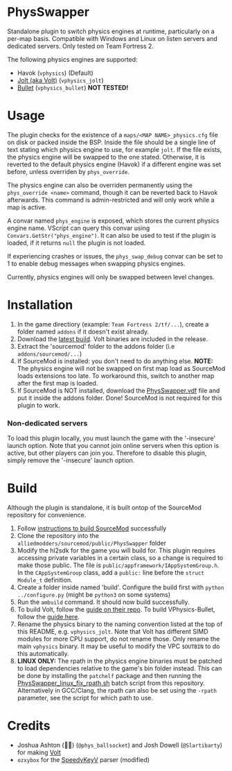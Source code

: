 # PhysSwapper
Standalone plugin to switch physics engines at runtime, particularly on a per-map basis. Compatible with Windows and Linux on listen servers and dedicated servers. Only tested on Team Fortress 2.

The following physics engines are supported:
- Havok (`vphysics`) (Default)
- [Jolt (aka Volt)](https://github.com/Joshua-Ashton/VPhysics-Jolt) (`vphysics_jolt`)
- [Bullet](https://github.com/dyanikoglu/source-sdk-bullet-physics) (`vphysics_bullet`) **NOT TESTED!**
# Usage
The plugin checks for the existence of a `maps/<MAP NAME>_physics.cfg` file on disk or packed inside the BSP. Inside the file should be a single line of text stating which physics engine to use, for example `jolt`. If the file exists, the physics engine will be swapped to the one stated. Otherwise, it is reverted to the default physics engine (Havok) if a different engine was set before, unless overriden by `phys_override`.

The physics engine can also be overriden permanently using the `phys_override <name>` command, though it can be reverted back to Havok afterwards. This command is admin-restricted and will only work while a map is active.

A convar named `phys_engine` is exposed, which stores the current physics engine name. VScript can query this convar using `Convars.GetStr("phys_engine")`. It can also be used to test if the plugin is loaded, if it returns `null` the plugin is not loaded.

If experiencing crashes or issues, the `phys_swap_debug` convar can be set to 1 to enable debug messages when swapping physics engines.

Currently, physics engines will only be swapped between level changes.

# Installation
1) In the game directiory (example: `Team Fortress 2/tf/...`), create a folder named `addons` if it doesn't exist already.
2) Download the [latest build](https://github.com/ficool2/PhysSwapper/releases/). Volt binaries are included in the release.
3) Extract the 'sourcemod' folder to the addons folder (i.e `addons/sourcemod/...`)
4) If SourceMod is installed: you don't need to do anything else. **NOTE:** The physics engine will not be swapped on first map load as SourceMod loads extensions too late. To workaround this, switch to another map after the first map is loaded.
5) If SourceMod is NOT installed, download the [PhysSwapper.vdf](https://github.com/ficool2/PhysSwapper/blob/main/PhysSwapper.vdf) file and put it inside the addons folder. Done! SourceMod is not required for this plugin to work.
### Non-dedicated servers
To load this plugin locally, you must launch the game with the '-insecure' launch option. Note that you cannot join online servers when this option is active, but other players can join you. Therefore to disable this plugin, simply remove the '-insecure' launch option.
# Build
Although the plugin is standalone, it is built ontop of the SourceMod repository for convenience.
1) Follow [instructions to build SourceMod](https://wiki.alliedmods.net/Building_sourcemod) successfully
2) Clone the repository into the `alliedmodders/sourcemod/public/PhysSwapper` folder
3) Modify the hl2sdk for the game you will build for. This plugin requires accessing private variables in a certain class, so a change is required to make those public. The file is `public/appframework/IAppSystemGroup.h`. In the `CAppSystemGroup` class, add a `public:` line before the `struct Module_t` definition.
3) Create a folder inside named 'build'. Configure the build first with `python ../configure.py` (might be `python3` on some systems)
4) Run the `ambuild` command. It should now build successfully.
5) To build Volt, follow the [guide on their repo](https://github.com/Joshua-Ashton/VPhysics-Jolt/blob/main/build.md). To build VPhysics-Bullet, follow the [guide here](https://github.com/dyanikoglu/source-sdk-bullet-physics).
6) Rename the physics binary to the naming convention listed at the top of this README, e.g. `vphysics_jolt`. Note that Volt has different SIMD modules for more CPU support, do not rename those. Only rename the main `vphysics` binary. It may be useful to modify the VPC `$OUTBIN` to do this automatically. 
7) **LINUX ONLY:** The rpath in the physics engine binaries must be patched to load dependencies relative to the game's bin folder instead. This can be done by installing the `patchelf` package and then running the [PhysSwapper_linux_fix_rpath.sh](https://github.com/ficool2/PhysSwapper/blob/main/PhysSwapper_linux_fix_rpath.sh) batch script from this repository. Alternatively in GCC/Clang, the rpath can also be set using the `-rpath` parameter, see the script for which path to use.

# Credits
- Joshua Ashton (🐸✨) (`@phys_ballsocket`) and Josh Dowell (`@Slartibarty`) for making [Volt](https://github.com/Joshua-Ashton/VPhysics-Jolt)
- `ozxybox` for the [SpeedyKeyV](https://github.com/ozxybox/SpeedyKeyV) parser (modified)
